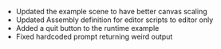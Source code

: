 * Updated the example scene to have better canvas scaling
* Updated Assembly definition for editor scripts to editor only
* Added a quit button to the runtime example
* Fixed hardcoded prompt returning weird output
